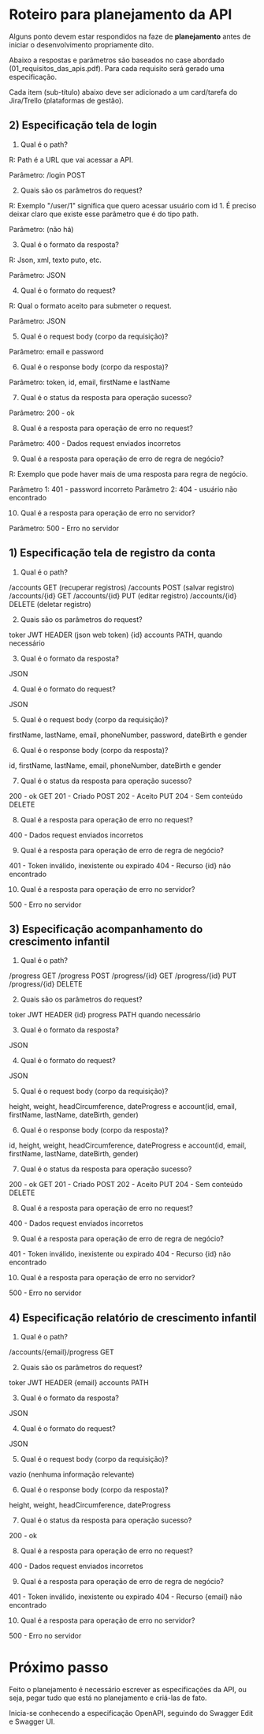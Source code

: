 # Roteiro para planejamento da API

Alguns ponto devem estar respondidos na faze de **planejamento** antes de iniciar o desenvolvimento propriamente dito.

Abaixo a respostas e parâmetros são baseados no case abordado (01_requisitos_das_apis.pdf). Para cada requisito será gerado uma especificação.

Cada item (sub-título) abaixo deve ser adicionado a um card/tarefa do Jira/Trello (plataformas de gestão).


## 2) Especificação tela de login

1. Qual é o path?

R: Path é a URL que vai acessar a API.

Parâmetro: /login POST


2. Quais são os parâmetros do request?

R: Exemplo "/user/1" significa que quero acessar usuário com id 1. É preciso deixar claro que existe esse parâmetro que é do tipo path.

Parâmetro: (não há)


3. Qual é o formato da resposta?

R: Json, xml, texto puto, etc.

Parâmetro: JSON


4. Qual é o formato do request?

R: Qual o formato aceito para submeter o request.

Parâmetro: JSON


5. Qual é o request body (corpo da requisição)?

Parâmetro: email e password


6. Qual é o response body (corpo da resposta)?

Parâmetro: token, id, email, firstName e lastName


7. Qual é o status da resposta para operação sucesso?

Parâmetro: 200 - ok


8. Qual é a resposta para operação de erro no request?

Parâmetro: 400 - Dados request enviados incorretos


9. Qual é a resposta para operação de erro de regra de negócio?

R: Exemplo que pode haver mais de uma resposta para regra de negócio.

Parâmetro 1: 401 - password incorreto
Parâmetro 2: 404 - usuário não encontrado


10. Qual é a resposta para operação de erro no servidor?

Parâmetro: 500 - Erro no servidor


## 1) Especificação tela de registro da conta

1. Qual é o path?

/accounts GET (recuperar registros)
/accounts POST (salvar registro)
/accounts/{id} GET
/accounts/{id} PUT (editar registro)
/accounts/{id} DELETE (deletar registro)


2. Quais são os parâmetros do request?

toker JWT HEADER (json web token)
{id} accounts PATH, quando necessário

3. Qual é o formato da resposta?

JSON


4. Qual é o formato do request?

JSON


5. Qual é o request body (corpo da requisição)?

firstName, lastName, email, phoneNumber, password, dateBirth e gender


6. Qual é o response body (corpo da resposta)?

id, firstName, lastName, email, phoneNumber, dateBirth e gender


7. Qual é o status da resposta para operação sucesso?

200 - ok GET
201 - Criado POST
202 - Aceito PUT
204 - Sem conteúdo DELETE

8. Qual é a resposta para operação de erro no request?

400 - Dados request enviados incorretos


9. Qual é a resposta para operação de erro de regra de negócio?

401 - Token inválido, inexistente ou expirado
404 - Recurso {id} não encontrado


10. Qual é a resposta para operação de erro no servidor?

500 - Erro no servidor


## 3) Especificação acompanhamento do crescimento infantil

1. Qual é o path?

/progress GET
/progress POST
/progress/{id} GET
/progress/{id} PUT
/progress/{id} DELETE


2. Quais são os parâmetros do request?

toker JWT HEADER
{id} progress PATH quando necessário


3. Qual é o formato da resposta?

JSON


4. Qual é o formato do request?

JSON


5. Qual é o request body (corpo da requisição)?

height, weight, headCircumference, dateProgress e account(id, email, firstName, lastName, dateBirth, gender)


6. Qual é o response body (corpo da resposta)?

id, height, weight, headCircumference, dateProgress e account(id, email, firstName, lastName, dateBirth, gender)


7. Qual é o status da resposta para operação sucesso?

200 - ok GET
201 - Criado POST
202 - Aceito PUT
204 - Sem conteúdo DELETE


8. Qual é a resposta para operação de erro no request?

400 - Dados request enviados incorretos


9. Qual é a resposta para operação de erro de regra de negócio?

401 - Token inválido, inexistente ou expirado
404 - Recurso {id} não encontrado


10. Qual é a resposta para operação de erro no servidor?

500 - Erro no servidor


## 4) Especificação relatório de crescimento infantil

1. Qual é o path?

/accounts/{email}/progress GET


2. Quais são os parâmetros do request?

toker JWT HEADER
{email} accounts PATH


3. Qual é o formato da resposta?

JSON


4. Qual é o formato do request?

JSON


5. Qual é o request body (corpo da requisição)?

vazio (nenhuma informação relevante)


6. Qual é o response body (corpo da resposta)?

height, weight, headCircumference, dateProgress


7. Qual é o status da resposta para operação sucesso?

200 - ok


8. Qual é a resposta para operação de erro no request?

400 - Dados request enviados incorretos


9. Qual é a resposta para operação de erro de regra de negócio?

401 - Token inválido, inexistente ou expirado
404 - Recurso {email} não encontrado


10. Qual é a resposta para operação de erro no servidor?

500 - Erro no servidor


# Próximo passo

Feito o planejamento é necessário escrever as especificações da API, ou seja, pegar tudo que está no planejamento e criá-las de fato.

Inicia-se conhecendo a especificação OpenAPI, seguindo do Swagger Edit e Swagger UI.
